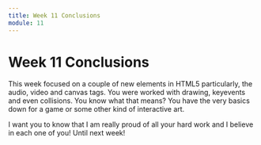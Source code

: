 ```yaml
---
title: Week 11 Conclusions
module: 11
---
```


# Week 11 Conclusions

This week focused on a couple of new elements in HTML5 particularly, the audio, video and canvas tags.  You were worked with drawing, keyevents and even collisions.  You know what that means?  You have the very basics down for a game or some other kind of interactive art.  

I want you to know that I am really proud of all your hard work and I believe in each one of you!  Until next week!